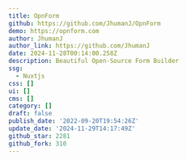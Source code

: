 ```yaml
---
title: OpnForm
github: https://github.com/JhumanJ/OpnForm
demo: https://opnform.com
author: JhumanJ
author_link: https://github.com/JhumanJ
date: 2024-11-28T00:14:00.258Z
description: Beautiful Open-Source Form Builder
ssg:
  - Nuxtjs
css: []
ui: []
cms: []
category: []
draft: false
publish_date: '2022-09-20T19:54:26Z'
update_date: '2024-11-29T14:17:49Z'
github_star: 2281
github_fork: 310
---
```


